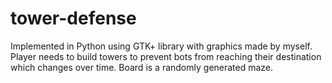 # tower-defense
Implemented in Python using GTK+ library with graphics made by myself.
Player needs to build towers to prevent bots from reaching their destination which
changes over time. Board is a randomly generated maze.
